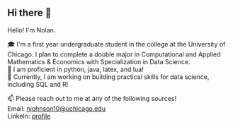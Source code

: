 ## Hi there 👋

<!--
**njohnson101/njohnson101** is a ✨ _special_ ✨ repository because its `README.md` (this file) appears on your GitHub profile.

Here are some ideas to get you started:

- 🔭 I’m currently working on ...
- 🌱 I’m currently learning ...
- 👯 I’m looking to collaborate on ...
- 🤔 I’m looking for help with ...
- 💬 Ask me about ...
- 📫 How to reach me: ...
- 😄 Pronouns: ...
- ⚡ Fun fact: ...
-->
Hello! I'm Nolan.

🎓 I'm a first year undergraduate student in the college at the University of Chicago. I plan to complete a double major in Computational and Applied Mathematics & Economics with Specialization in Data Science.\
🔭 I am proficient in python, java, latex, and lua!\
🌱 Currently, I am working on building practical skills for data science, including SQL and R!

📫 Please reach out to me at any of the following sources!\
Email: [njohnson10@uchicago.edu](mailto:njohnson10@uchicago.edu)\
LinkeIn: [profile](www.linkedin.com/in/nolan-johnson-325a87335)
